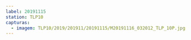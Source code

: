 ```yaml
---
label: 20191115
station: TLP10
capturas:
  - imagem: TLP10/2019/201911/20191115/M20191116_032012_TLP_10P.jpg
---
```

